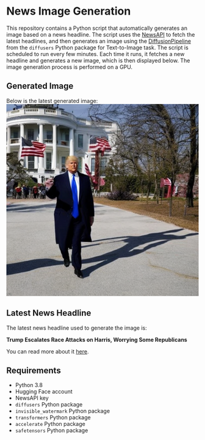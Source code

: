 # News Image Generation
This repository contains a Python script that automatically generates an image based on a news headline. The script uses the [NewsAPI](https://newsapi.org/) to fetch the latest headlines, and then generates an image using the [DiffusionPipeline](https://github.com/huggingface/diffusers) from the `diffusers` Python package for Text-to-Image task.
The script is scheduled to run every few minutes. Each time it runs, it fetches a new headline and generates a new image, which is then displayed below. The image generation process is performed on a GPU.

## Generated Image
Below is the latest generated image:
![Generated Image](image.png)

## Latest News Headline
The latest news headline used to generate the image is:

**Trump Escalates Race Attacks on Harris, Worrying Some Republicans**

You can read more about it [here](https://news.google.com/rss/articles/CBMiggFBVV95cUxQaXV0blJMX0owUVFvYWF2dDNkVktVRkVfeGg0aldiUVJLdTQzRmZZSVF2V19TRkZCeTFQMlg2QUZyLWJoeXk4cjlnT3JsUElfSlNlZkFyUFNzbUNvcGZPTUswa3RLXzdmWWNJTkJRRnBXS1BIVXJPOHFIQ0hWM2RWUHVB?oc=5).

## Requirements
- Python 3.8
- Hugging Face account
- NewsAPI key
- `diffusers` Python package
- `invisible_watermark` Python package
- `transformers` Python package
- `accelerate` Python package
- `safetensors` Python package
